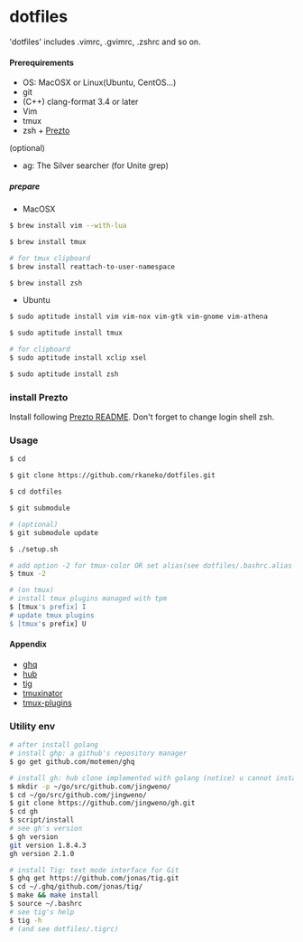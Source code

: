 dotfiles
====================
'dotfiles' includes .vimrc, .gvimrc, .zshrc and so on.

#### Prerequirements
+ OS: MacOSX or Linux(Ubuntu, CentOS...)
+ git
+ (C++) clang-format 3.4 or later
+ Vim
+ tmux
+ zsh + [Prezto](https://github.com/sorin-ionescu/prezto)

(optional)
+ ag: The Silver searcher (for Unite grep)

##### prepare
+ MacOSX

```bash
$ brew install vim --with-lua

$ brew install tmux

# for tmux clipboard
$ brew install reattach-to-user-namespace

$ brew install zsh
```

+ Ubuntu

```bash
$ sudo aptitude install vim vim-nox vim-gtk vim-gnome vim-athena

$ sudo aptitude install tmux

# for clipboard
$ sudo aptitude install xclip xsel

$ sudo aptitude install zsh
```

### install Prezto
Install following [Prezto README](https://github.com/sorin-ionescu/prezto).
Don't forget to change login shell zsh.

### Usage

```bash
$ cd

$ git clone https://github.com/rkaneko/dotfiles.git

$ cd dotfiles

$ git submodule

# (optional)
$ git submodule update

$ ./setup.sh

# add option -2 for tmux-color OR set alias(see dotfiles/.bashrc.alias
$ tmux -2

# (on tmux)
# install tmux plugins managed with tpm
$ [tmux's prefix] I
# update tmux plugins
$ [tmux's prefix] U
```

#### Appendix
+ [ghq](https://github.com/motemen/ghq)
+ [hub](https://github.com/github/hub)
+ [tig](https://github.com/jonas/tig)
+ [tmuxinator](https://github.com/tmuxinator/tmuxinator)
+ [tmux-plugins](https://github.com/tmux-plugins)

### Utility env
```bash
# after install golang
# install ghp: a github's repository manager
$ go get github.com/motemen/ghq

# install gh: hub clone implemented with golang (notice) u cannot install gh with ghq or go get
$ mkdir -p ~/go/src/github.com/jingweno/
$ cd ~/go/src/github.com/jingweno/
$ git clone https://github.com/jingweno/gh.git
$ cd gh
$ script/install
# see gh's version
$ gh version
git version 1.8.4.3
gh version 2.1.0

# install Tig: text mode interface for Git
$ ghq get https://github.com/jonas/tig.git
$ cd ~/.ghq/github.com/jonas/tig/
$ make && make install
$ source ~/.bashrc
# see tig's help 
$ tig -h
# (and see dotfiles/.tigrc)
```
